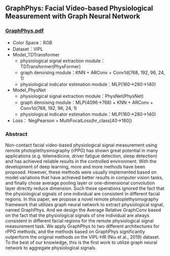## GraphPhys: Facial Video-based Physiological Measurement with Graph Neural Network 
### [GraphPhys.pdf](https://www.sciencedirect.com/science/article/pii/S0045790623004469)
* Color Space：RGB
* Dataset：VIPL
* Model_TDTransformer
  * physiological signal extraction module：TDTransformer(PhysFormer)
  * graph denoising module：KNN + ARConv + Conv1d(768, 192, 96, 24, 1)
  * physiological indicator estimation module：MLP(160->280->140)
* Model_PhysNet
  * physiological signal extraction module：PhysNet(PhysNet)
  * graph denoising module：MLP(4096->768) + KNN + ARConv + Conv1d(768, 192, 96, 24, 1)
  * physiological indicator estimation module：MLP(160->280->140)
* Loss： NegPearson + MultiFocalLoss(hr_class[40->180])


### Abstract
Non-contact facial video-based physiological signal measurement using remote photoplethysmography (rPPG) has shown great potential in many applications (e.g. telemedicine, driver fatigue detection, sleep detection) and has achieved reliable results in the controlled environment. With the development of deep learning, more and more methods have been proposed. However, these methods were usually implemented based on model variations that have achieved better results in computer vision tasks, and finally chose average pooling layer or one-dimensional convolution layer directly reduce dimension. Such these operations ignored the fact that the physiological signals of one individual are consistent in different facial regions. In this paper, we propose a novel remote photoplethysmography framework that utilizes graph neural network to extract physiological signal, named GraphPhys. And we design the Average Relative GraphConv based on the fact that the physiological signals of one individual are always consistent in different facial regions for the remote physiological signal measurement task. We apply GraphPhys to two different architectures for rPPG methods, and the methods based on GraphPhys significantly outperform the original methods on the VIPL-HR (Niu et al., 2019) dataset. To the best of our knowledge, this is the first work to utilize graph neural network to aggregate physiological signals.
